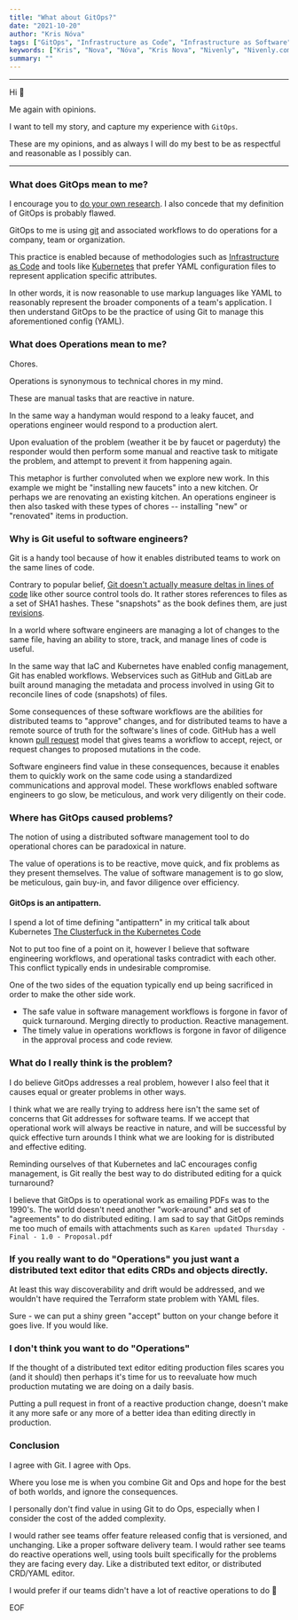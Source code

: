 ```yaml
---
title: "What about GitOps?"
date: "2021-10-20"
author: "Kris Nóva"
tags: ["GitOps", "Infrastructure as Code", "Infrastructure as Software"]
keywords: ["Kris", "Nova", "Nóva", "Kris Nova", "Nivenly", "Nivenly.com", "Blog", "Writing", ""]
summary: ""
---
```

---

Hi 👋

Me again with opinions.

I want to tell my story, and capture my experience with `GitOps`. 

These are my opinions, and as always I will do my best to be as respectful and reasonable as I possibly can.

---

### What does GitOps mean to me?

I encourage you to [do your own research](https://www.google.com/search?q=what+is+gitops). I also concede that my definition of GitOps is probably flawed.

GitOps to me is using [git](https://git-scm.com/) and associated workflows to do operations for a company, team or organization.

This practice is enabled because of methodologies such as [Infrastructure as Code](https://en.wikipedia.org/wiki/Infrastructure_as_code) and tools like [Kubernetes](https://kubernetes.io/) that prefer YAML configuration files to represent application specific attributes.

In other words, it is now reasonable to use markup languages like YAML to reasonably represent the broader components of a team's application. I then understand GitOps to be the practice of using Git to manage this aforementioned config (YAML).

### What does Operations mean to me?

Chores.

Operations is synonymous to technical chores in my mind. 

These are manual tasks that are reactive in nature.

In the same way a handyman would respond to a leaky faucet, and operations engineer would respond to a production alert.

Upon evaluation of the problem (weather it be by faucet or pagerduty) the responder would then perform some manual and reactive task to mitigate the problem, and attempt to prevent it from happening again.

This metaphor is further convoluted when we explore new work. In this example we might be "installing new faucets" into a new kitchen. Or perhaps we are renovating an existing kitchen. An operations engineer is then also tasked with these types of chores -- installing "new" or "renovated" items in production.

### Why is Git useful to software engineers?

Git is a handy tool because of how it enables distributed teams to work on the same lines of code.

Contrary to popular belief, [Git doesn't actually measure deltas in lines of code](https://git-scm.com/book/en/v2/Getting-Started-What-is-Git%3F) like other source control tools do.
It rather stores references to files as a set of SHA1 hashes. These "snapshots" as the book defines them, are just [revisions](https://git-scm.com/docs/git-rev-parse#_specifying_revisions).

In a world where software engineers are managing a lot of changes to the same file, having an ability to store, track, and manage lines of code is useful. 

In the same way that IaC and Kubernetes have enabled config management, Git has enabled workflows. Webservices such as GitHub and GitLab are built around managing the metadata and process involved in using Git to reconcile lines of code (snapshots) of files.

Some consequences of these software workflows are the abilities for distributed teams to "approve" changes, and for distributed teams to have a remote source of truth for the software's lines of code. GitHub has a well known [pull request](https://docs.github.com/en/github/collaborating-with-pull-requests/proposing-changes-to-your-work-with-pull-requests/about-pull-requests) model that gives teams a workflow to accept, reject, or request changes to proposed mutations in the code.

Software engineers find value in these consequences, because it enables them to quickly work on the same code using a standardized communications and approval model. These workflows enabled software engineers to go slow, be meticulous, and work very diligently on their code.

### Where has GitOps caused problems?

The notion of using a distributed software management tool to do operational chores can be paradoxical in nature. 

The value of operations is to be reactive, move quick, and fix problems as they present themselves. The value of software management is to go slow, be meticulous, gain buy-in, and favor diligence over efficiency. 

#### GitOps is an antipattern.

I spend a lot of time defining "antipattern" in my critical talk about Kubernetes [The Clusterfuck in the Kubernetes Code](https://nivenly.com/lib/2021-04-05-clusterfuck/)

Not to put too fine of a point on it, however I believe that software engineering workflows, and operational tasks contradict with each other. This conflict typically ends in undesirable compromise.

One of the two sides of the equation typically end up being sacrificed in order to make the other side work.

 - The safe value in software management workflows is forgone in favor of quick turnaround. Merging directly to production. Reactive management.
 - The timely value in operations workflows is forgone in favor of diligence in the approval process and code review.

### What do I really think is the problem?

I do believe GitOps addresses a real problem, however I also feel that it causes equal or greater problems in other ways.

I think what we are really trying to address here isn't the same set of concerns that Git addresses for software teams. 
If we accept that operational work will always be reactive in nature, and will be successful by quick effective turn arounds I think what we are looking for is distributed and effective editing.

Reminding ourselves of that Kubernetes and IaC encourages config management, is Git really the best way to do distributed editing for a quick turnaround?

I believe that GitOps is to operational work as emailing PDFs was to the 1990's. The world doesn't need another "work-around" and set of "agreements" to do distributed editing. I am sad to say that GitOps reminds me too much of emails with attachments such as `Karen updated Thursday - Final - 1.0 - Proposal.pdf`

### If you really want to do "Operations" you just want a distributed text editor that edits CRDs and objects directly.

At least this way discoverability and drift would be addressed, and we wouldn't have required the Terraform state problem with YAML files. 

Sure - we can put a shiny green "accept" button on your change before it goes live. If you would like.

### I don't think you want to do "Operations"

If the thought of a distributed text editor editing production files scares you (and it should) then perhaps it's time for us to reevaluate how much production mutating we are doing on a daily basis.

Putting a pull request in front of a reactive production change, doesn't make it any more safe or any more of a better idea than editing directly in production.

### Conclusion

I agree with Git.
I agree with Ops.

Where you lose me is when you combine Git and Ops and hope for the best of both worlds, and ignore the consequences.

I personally don't find value in using Git to do Ops, especially when I consider the cost of the added complexity.

I would rather see teams offer feature released config that is versioned, and unchanging. Like a proper software delivery team.
I would rather see teams do reactive operations well, using tools built specifically for the problems they are facing every day. Like a distributed text editor, or distributed CRD/YAML editor.

I would prefer if our teams didn't have a lot of reactive operations to do 🙂

EOF





